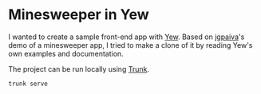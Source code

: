 # Minesweeper in Yew

I wanted to create a sample front-end app with [Yew](https://github.com/yewstack/yew). Based on [jgpaiva](https://github.com/jgpaiva/minesweeper)'s demo of a minesweeper app, I tried to make a clone of it by reading Yew's own examples and documentation.

The project can be run locally using [Trunk](https://github.com/thedodd/trunk).
```
trunk serve
```

